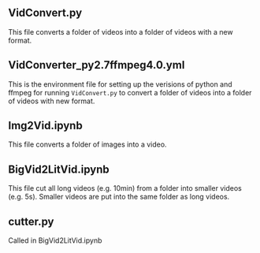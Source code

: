 ## VidConvert.py
This file converts a folder of videos into a folder of videos with a new format.

## VidConverter_py2.7ffmpeg4.0.yml
This is the environment file for setting up the verisions of python and ffmpeg for running `VidConvert.py` to convert a folder of videos into a folder of videos with new format.

## Img2Vid.ipynb
This file converts a folder of images into a video.

## BigVid2LitVid.ipynb
This file cut all long videos (e.g. 10min) from a folder into smaller videos (e.g. 5s). Smaller videos are put into the same folder as long videos.

## cutter.py
Called in BigVid2LitVid.ipynb
